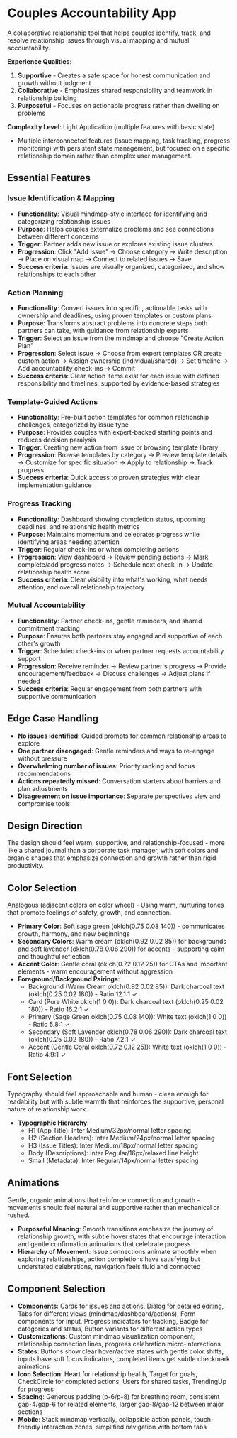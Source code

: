# Couples Accountability App

A collaborative relationship tool that helps couples identify, track, and resolve relationship issues through visual mapping and mutual accountability.

**Experience Qualities**:

1. **Supportive** - Creates a safe space for honest communication and growth without judgment
2. **Collaborative** - Emphasizes shared responsibility and teamwork in relationship building
3. **Purposeful** - Focuses on actionable progress rather than dwelling on problems

**Complexity Level**: Light Application (multiple features with basic state)

- Multiple interconnected features (issue mapping, task tracking, progress monitoring) with persistent state management, but focused on a specific relationship domain rather than complex user management.

## Essential Features

### Issue Identification & Mapping

- **Functionality**: Visual mindmap-style interface for identifying and categorizing relationship issues
- **Purpose**: Helps couples externalize problems and see connections between different concerns
- **Trigger**: Partner adds new issue or explores existing issue clusters
- **Progression**: Click "Add Issue" → Choose category → Write description → Place on visual map → Connect to related issues → Save
- **Success criteria**: Issues are visually organized, categorized, and show relationships to each other

### Action Planning

- **Functionality**: Convert issues into specific, actionable tasks with ownership and deadlines, using proven templates or custom plans
- **Purpose**: Transforms abstract problems into concrete steps both partners can take, with guidance from relationship experts
- **Trigger**: Select an issue from the mindmap and choose "Create Action Plan"
- **Progression**: Select issue → Choose from expert templates OR create custom action → Assign ownership (individual/shared) → Set timeline → Add accountability check-ins → Commit
- **Success criteria**: Clear action items exist for each issue with defined responsibility and timelines, supported by evidence-based strategies

### Template-Guided Actions

- **Functionality**: Pre-built action templates for common relationship challenges, categorized by issue type
- **Purpose**: Provides couples with expert-backed starting points and reduces decision paralysis
- **Trigger**: Creating new action from issue or browsing template library
- **Progression**: Browse templates by category → Preview template details → Customize for specific situation → Apply to relationship → Track progress
- **Success criteria**: Quick access to proven strategies with clear implementation guidance

### Progress Tracking

- **Functionality**: Dashboard showing completion status, upcoming deadlines, and relationship health metrics
- **Purpose**: Maintains momentum and celebrates progress while identifying areas needing attention
- **Trigger**: Regular check-ins or when completing actions
- **Progression**: View dashboard → Review pending actions → Mark complete/add progress notes → Schedule next check-in → Update relationship health score
- **Success criteria**: Clear visibility into what's working, what needs attention, and overall relationship trajectory

### Mutual Accountability

- **Functionality**: Partner check-ins, gentle reminders, and shared commitment tracking
- **Purpose**: Ensures both partners stay engaged and supportive of each other's growth
- **Trigger**: Scheduled check-ins or when partner requests accountability support
- **Progression**: Receive reminder → Review partner's progress → Provide encouragement/feedback → Discuss challenges → Adjust plans if needed
- **Success criteria**: Regular engagement from both partners with supportive communication

## Edge Case Handling

- **No issues identified**: Guided prompts for common relationship areas to explore
- **One partner disengaged**: Gentle reminders and ways to re-engage without pressure
- **Overwhelming number of issues**: Priority ranking and focus recommendations
- **Actions repeatedly missed**: Conversation starters about barriers and plan adjustments
- **Disagreement on issue importance**: Separate perspectives view and compromise tools

## Design Direction

The design should feel warm, supportive, and relationship-focused - more like a shared journal than a corporate task manager, with soft colors and organic shapes that emphasize connection and growth rather than rigid productivity.

## Color Selection

Analogous (adjacent colors on color wheel) - Using warm, nurturing tones that promote feelings of safety, growth, and connection.

- **Primary Color**: Soft sage green (oklch(0.75 0.08 140)) - communicates growth, harmony, and new beginnings
- **Secondary Colors**: Warm cream (oklch(0.92 0.02 85)) for backgrounds and soft lavender (oklch(0.78 0.06 290)) for accents - supporting calm and thoughtful reflection
- **Accent Color**: Gentle coral (oklch(0.72 0.12 25)) for CTAs and important elements - warm encouragement without aggression
- **Foreground/Background Pairings**:
  - Background (Warm Cream oklch(0.92 0.02 85)): Dark charcoal text (oklch(0.25 0.02 180)) - Ratio 12.1:1 ✓
  - Card (Pure White oklch(1 0 0)): Dark charcoal text (oklch(0.25 0.02 180)) - Ratio 16.2:1 ✓
  - Primary (Sage Green oklch(0.75 0.08 140)): White text (oklch(1 0 0)) - Ratio 5.8:1 ✓
  - Secondary (Soft Lavender oklch(0.78 0.06 290)): Dark charcoal text (oklch(0.25 0.02 180)) - Ratio 7.2:1 ✓
  - Accent (Gentle Coral oklch(0.72 0.12 25)): White text (oklch(1 0 0)) - Ratio 4.9:1 ✓

## Font Selection

Typography should feel approachable and human - clean enough for readability but with subtle warmth that reinforces the supportive, personal nature of relationship work.

- **Typographic Hierarchy**:
  - H1 (App Title): Inter Medium/32px/normal letter spacing
  - H2 (Section Headers): Inter Medium/24px/normal letter spacing
  - H3 (Issue Titles): Inter Medium/18px/normal letter spacing
  - Body (Descriptions): Inter Regular/16px/relaxed line height
  - Small (Metadata): Inter Regular/14px/normal letter spacing

## Animations

Gentle, organic animations that reinforce connection and growth - movements should feel natural and supportive rather than mechanical or rushed.

- **Purposeful Meaning**: Smooth transitions emphasize the journey of relationship growth, with subtle hover states that encourage interaction and gentle confirmation animations that celebrate progress
- **Hierarchy of Movement**: Issue connections animate smoothly when exploring relationships, action completions have satisfying but understated celebrations, navigation feels fluid and connected

## Component Selection

- **Components**: Cards for issues and actions, Dialog for detailed editing, Tabs for different views (mindmap/dashboard/actions), Form components for input, Progress indicators for tracking, Badge for categories and status, Button variants for different action types
- **Customizations**: Custom mindmap visualization component, relationship connection lines, progress celebration micro-interactions
- **States**: Buttons show clear hover/active states with gentle color shifts, inputs have soft focus indicators, completed items get subtle checkmark animations
- **Icon Selection**: Heart for relationship health, Target for goals, CheckCircle for completed actions, Users for shared tasks, TrendingUp for progress
- **Spacing**: Generous padding (p-6/p-8) for breathing room, consistent gap-4/gap-6 for related elements, larger gap-8/gap-12 between major sections
- **Mobile**: Stack mindmap vertically, collapsible action panels, touch-friendly interaction zones, simplified navigation with bottom tabs
